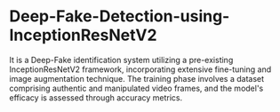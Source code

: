 # Deep-Fake-Detection-using-InceptionResNetV2
It is a Deep-Fake identification system utilizing a pre-existing InceptionResNetV2 framework, incorporating extensive fine-tuning and image augmentation technique. The training phase involves a dataset comprising authentic and manipulated video frames, and the model's efficacy is assessed through accuracy metrics. 
